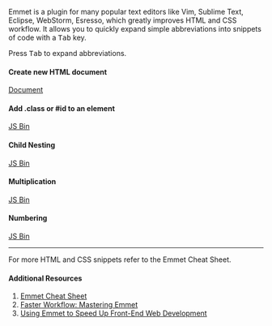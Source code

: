 Emmet is a plugin for many popular text editors like Vim, Sublime Text,
Eclipse, WebStorm, Esresso, which greatly improves HTML and CSS workflow.
It allows you to quickly expand simple abbreviations into snippets of code with
a <kbd>Tab</kbd> key.

<div class="alert alert-info">
Press <kbd>Tab</kbd> to expand abbreviations.
</div>

#### Create new HTML document
<a class="jsbin-embed" href="http://jsbin.com/suzul/1/embed?html">Document</a>

#### Add .class or #id to an element
<a class="jsbin-embed" href="http://jsbin.com/cazuv/3/embed?html">JS Bin</a>

#### Child Nesting
<a class="jsbin-embed" href="http://jsbin.com/rorof/1/embed?html">JS Bin</a>

#### Multiplication
<a class="jsbin-embed" href="http://jsbin.com/xowuc/1/embed?html">JS Bin</a>

#### Numbering
<a class="jsbin-embed" href="http://jsbin.com/wuqic/1/embed?html">JS Bin</a>

<hr>

For more HTML and CSS snippets refer to the Emmet Cheat Sheet.

#### <i class="fa fa-lightbulb-o text-danger"></i> Additional Resources

1. [Emmet Cheat Sheet](http://docs.emmet.io/cheat-sheet/)
2. [Faster Workflow: Mastering Emmet](http://www.sitepoint.com/faster-workflow-mastering-emmet-part-1/)
3. [Using Emmet to Speed Up Front-End Web Development](http://blog.teamtreehouse.com/using-emmet-speed-front-end-web-development)

<script src="http://static.jsbin.com/js/embed.js"></script>